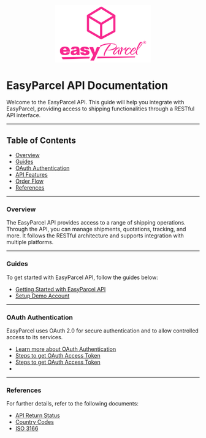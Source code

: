 <p align="center">
  <img src="Pictures/easyparcel-transparentqquare-md.png" alt="Logo" style="width:250px;">
</p>

# EasyParcel API Documentation

Welcome to the EasyParcel API. This guide will help you integrate with EasyParcel, providing access to shipping functionalities through a RESTful API interface.

---

## **Table of Contents**
- [Overview](#overview)
- [Guides](#guides)
- [OAuth Authentication](#oauth-authentication)
- [API Features](#api-functions-features)
- [Order Flow](#order-function-flow)
- [References](#references)

---

### **Overview**

The EasyParcel API provides access to a range of shipping operations. Through the API, you can manage shipments, quotations, tracking, and more. It follows the RESTful architecture and supports integration with multiple platforms.

---

### **Guides**

To get started with EasyParcel API, follow the guides below:

- [Getting Started with EasyParcel API](Guides/1.get_started_with_easy_pracel_open_API.md)
- [Setup Demo Account](Guides/2.setup_demo_account.md)

---

### **OAuth Authentication**

EasyParcel uses OAuth 2.0 for secure authentication and to allow controlled access to its services.

- [Learn more about OAuth Authentication](oauth_authentication.md)
- [Steps to get OAuth Access Token](Guides/3.get_oauth_access_token.md)
- [Steps to get OAuth Access Token](Guides/3.get_oauth_access_token.md)
- 

---
### **References**

For further details, refer to the following documents:

- [API Return Status](References/API_return_status.md)
- [Country Codes](References/country_code.md)
- [ISO 3166](References/ISO_3166.md)
